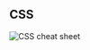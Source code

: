 ## CSS



![CSS cheat sheet](https://driphtyio.github.io/cheatsheet/files/CSS-cheat-sheet-november-2020.jpg)
